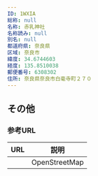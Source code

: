 ```yaml
---
ID: 1WXIA
総称: null
名称: 赤乳神社
名称読み: null
別名: null
都道府県: 奈良県
区域: 奈良市
緯度: 34.6744603
経度: 135.8510038
郵便番号: 6308302
住所: 奈良県奈良市白毫寺町２７０
---
```


## その他

### 参考URL

| URL | 説明          |
| --- | ------------- |
|     | OpenStreetMap |
